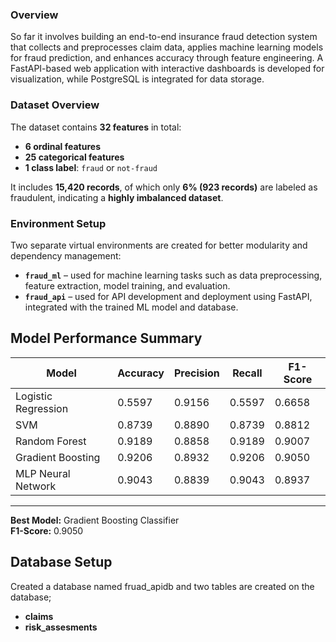 ###  Overview
So far it involves building an end-to-end insurance fraud detection system that collects and preprocesses claim data, applies machine learning models for fraud prediction, and enhances accuracy through feature engineering. A FastAPI-based web application with interactive dashboards is developed for visualization, while PostgreSQL is integrated for data storage.

###  Dataset Overview

The dataset contains **32 features** in total:
- **6 ordinal features**
- **25 categorical features**
- **1 class label**: `fraud` or `not-fraud`

It includes **15,420 records**, of which only **6% (923 records)** are labeled as fraudulent, indicating a **highly imbalanced dataset**.

###  Environment Setup

Two separate virtual environments are created for better modularity and dependency management:

- **`fraud_ml`** – used for machine learning tasks such as data preprocessing, feature extraction, model training, and evaluation.  
- **`fraud_api`** – used for API development and deployment using FastAPI, integrated with the trained ML model and database.


##  Model Performance Summary

| Model | Accuracy | Precision | Recall | F1-Score |
|--------|-----------|------------|---------|-----------|
| Logistic Regression | 0.5597 | 0.9156 | 0.5597 | 0.6658 |
| SVM | 0.8739 | 0.8890 | 0.8739 | 0.8812 |
| Random Forest | 0.9189 | 0.8858 | 0.9189 | 0.9007 |
| Gradient Boosting | 0.9206 | 0.8932 | 0.9206 | 0.9050 |
| MLP Neural Network | 0.9043 | 0.8839 | 0.9043 | 0.8937 |

---

**Best Model:**  Gradient Boosting Classifier  
**F1-Score:** 0.9050  

##  Database Setup 

Created a database named fruad_apidb and two tables are created on the database;

- **claims**
- **risk_assesments**

